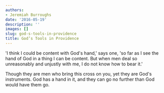 ```yaml
---
authors:
- Jeremiah Burroughs
date: '2016-05-19'
description: ''
images: []
slug: god-s-tools-in-providence
title: God’s Tools in Providence
---
```


'I think I could be content with God's hand,' says one, 'so far as I see the hand of God in a thing I can be content. But when men deal so unreasonably and unjustly with me, I do not know how to bear it.'

Though they are men who bring this cross on you, yet they are God's instruments. God has a hand in it, and they can go no further than God would have them go.